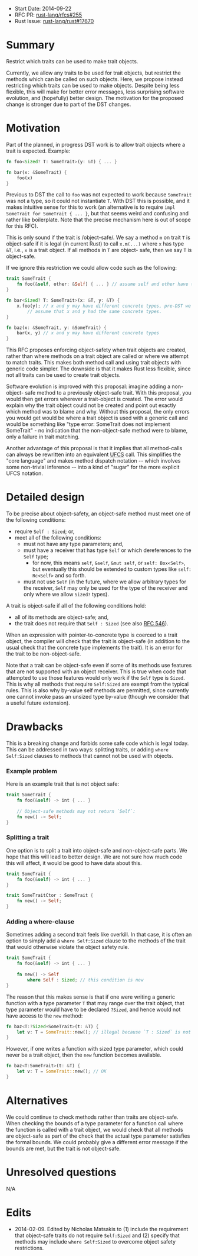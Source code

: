 - Start Date: 2014-09-22
- RFC PR: [rust-lang/rfcs#255](https://github.com/rust-lang/rfcs/pull/255)
- Rust Issue: [rust-lang/rust#17670](https://github.com/rust-lang/rust/issues/17670)

# Summary

Restrict which traits can be used to make trait objects.

Currently, we allow any traits to be used for trait objects, but restrict the
methods which can be called on such objects. Here, we propose instead
restricting which traits can be used to make objects. Despite being less
flexible, this will make for better error messages, less surprising software
evolution, and (hopefully) better design. The motivation for the proposed change
is stronger due to part of the DST changes.

# Motivation

Part of the planned, in progress DST work is to allow trait objects where a
trait is expected. Example:

```rust
fn foo<Sized? T: SomeTrait>(y: &T) { ... }

fn bar(x: &SomeTrait) {
    foo(x)
}
```

Previous to DST the call to `foo` was not expected to work because `SomeTrait`
was not a type, so it could not instantiate `T`. With DST this is possible, and
it makes intuitive sense for this to work (an alternative is to require `impl
SomeTrait for SomeTrait { ... }`, but that seems weird and confusing and rather
like boilerplate. Note that the precise mechanism here is out of scope for this
RFC).

This is only sound if the trait is /object-safe/. We say a method `m` on trait
`T` is object-safe if it is legal (in current Rust) to call `x.m(...)` where `x`
has type `&T`, i.e., `x` is a trait object. If all methods in `T` are object-
safe, then we say `T` is object-safe.

If we ignore this restriction we could allow code such as the following:

```rust
trait SomeTrait {
    fn foo(&self, other: &Self) { ... } // assume self and other have the same concrete type
}

fn bar<Sized? T: SomeTrait>(x: &T, y: &T) {
    x.foo(y); // x and y may have different concrete types, pre-DST we could
        // assume that x and y had the same concrete types.
}

fn baz(x: &SomeTrait, y: &SomeTrait) {
    bar(x, y) // x and y may have different concrete types
}
```

This RFC proposes enforcing object-safety when trait objects are created, rather
than where methods on a trait object are called or where we attempt to match
traits. This makes both method call and using trait objects with generic code
simpler. The downside is that it makes Rust less flexible, since not all traits
can be used to create trait objects.

Software evolution is improved with this proposal: imagine adding a non-object-
safe method to a previously object-safe trait. With this proposal, you would
then get errors wherever a trait-object is created. The error would explain why
the trait object could not be created and point out exactly which method was to
blame and why. Without this proposal, the only errors you would get would be
where a trait object is used with a generic call and would be something like
"type error: SomeTrait does not implement SomeTrait" - no indication that the
non-object-safe method were to blame, only a failure in trait matching.

Another advantage of this proposal is that it implies that all
method-calls can always be rewritten into an equivalent [UFCS]
call. This simplifies the "core language" and makes method dispatch
notation -- which involves some non-trivial inference -- into a kind
of "sugar" for the more explicit UFCS notation.

# Detailed design

To be precise about object-safety, an object-safe method must meet one
of the following conditions:

* require `Self : Sized`; or,
* meet all of the following conditions:
  * must not have any type parameters; and,
  * must have a receiver that has type `Self` or which dereferences to the `Self` type;
    - for now, this means `self`, `&self`, `&mut self`, or `self: Box<Self>`,
      but eventually this should be extended to custom types like
      `self: Rc<Self>` and so forth.
  * must not use `Self` (in the future, where we allow arbitrary types
    for the receiver, `Self` may only be used for the type of the
    receiver and only where we allow `Sized?` types).

A trait is object-safe if all of the following conditions hold:

* all of its methods are object-safe; and,
* the trait does not require that `Self : Sized` (see also [RFC 546]).

When an expression with pointer-to-concrete type is coerced to a trait object,
the compiler will check that the trait is object-safe (in addition to the usual
check that the concrete type implements the trait). It is an error for the trait
to be non-object-safe.

Note that a trait can be object-safe even if some of its methods use
features that are not supported with an object receiver. This is true
when code that attempted to use those features would only work if the
`Self` type is `Sized`. This is why all methods that require
`Self:Sized` are exempt from the typical rules. This is also why
by-value self methods are permitted, since currently one cannot invoke
pass an unsized type by-value (though we consider that a useful future
extension).

# Drawbacks

This is a breaking change and forbids some safe code which is legal
today. This can be addressed in two ways: splitting traits, or adding
`where Self:Sized` clauses to methods that cannot not be used with
objects.

### Example problem

Here is an example trait that is not object safe:

```rust
trait SomeTrait {
    fn foo(&self) -> int { ... }
    
    // Object-safe methods may not return `Self`:
    fn new() -> Self;
}
```

### Splitting a trait

One option is to split a trait into object-safe and non-object-safe
parts. We hope that this will lead to better design. We are not sure
how much code this will affect, it would be good to have data about
this.

```rust
trait SomeTrait {
    fn foo(&self) -> int { ... }
}

trait SomeTraitCtor : SomeTrait {
    fn new() -> Self;
}
```

### Adding a where-clause

Sometimes adding a second trait feels like overkill. In that case, it
is often an option to simply add a `where Self:Sized` clause to the
methods of the trait that would otherwise violate the object safety
rule.

```rust
trait SomeTrait {
    fn foo(&self) -> int { ... }
    
    fn new() -> Self
        where Self : Sized; // this condition is new
}
```

The reason that this makes sense is that if one were writing a generic
function with a type parameter `T` that may range over the trait
object, that type parameter would have to be declared `?Sized`, and
hence would not have access to the `new` method:

```rust
fn baz<T:?Sized+SomeTrait>(t: &T) {
    let v: T = SomeTrait::new(); // illegal because `T : Sized` is not known to hold
}
```

However, if one writes a function with sized type parameter, which
could never be a trait object, then the `new` function becomes
available.

```rust
fn baz<T:SomeTrait>(t: &T) {
    let v: T = SomeTrait::new(); // OK
}
```

# Alternatives

We could continue to check methods rather than traits are
object-safe. When checking the bounds of a type parameter for a
function call where the function is called with a trait object, we
would check that all methods are object-safe as part of the check that
the actual type parameter satisfies the formal bounds.  We could
probably give a different error message if the bounds are met, but the
trait is not object-safe.

# Unresolved questions

N/A

# Edits

* 2014-02-09. Edited by Nicholas Matsakis to (1) include the
  requirement that object-safe traits do not require `Self:Sized` and
  (2) specify that methods may include `where Self:Sized` to overcome
  object safety restrictions.

[UFCS]: 0132-ufcs.md
[RFC 546]: 0546-Self-not-sized-by-default.md
